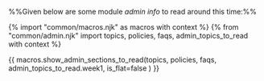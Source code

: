 <div id="additional">

%%Given below are some module _admin info_ to read around this time:%%

<panel type="danger" header="**Admin {{icon_embedding }} Using this website [essential info]** {{ glyphicon_star }}" expandable>
  <include src="../../admin/usingThisWebsite.md#essential"/>
</panel>
<panel type="info" header="**Admin {{icon_embedding }} Using this website [more info]** {{ glyphicon_star }}{{ glyphicon_star }}{{ glyphicon_star }}" expandable>
  <include src="../../admin/usingThisWebsite.md#more"/>
</panel>
<panel type="warning" header="**Admin {{icon_embedding }} Weekly schedule** {{ glyphicon_star }}{{ glyphicon_star }}" expandable>
  <include src="../../admin/weeklySchedule.md#main"/>
</panel>
<panel type="success" header="**Admin {{icon_embedding }} Module overview** {{ glyphicon_star }}{{ glyphicon_star }}{{ glyphicon_star }}{{ glyphicon_star }}" expandable>
  <include src="../../admin/moduleOverview.md#main"/>
</panel><p/>

</div>

{% import "common/macros.njk" as macros with context %}
{% from "common/admin.njk" import topics, policies, faqs, admin_topics_to_read with context %}

{{ macros.show_admin_sections_to_read(topics, policies, faqs, admin_topics_to_read.week1, is_flat=false ) }}

